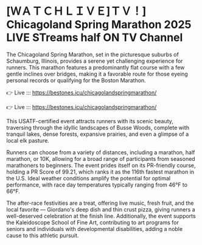 # [ＷＡＴＣＨＬＩＶＥ]ＴＶ！] Chicagoland Spring Marathon 2025 LIVE STreams half ON TV Channel 

The Chicagoland Spring Marathon, set in the picturesque suburbs of Schaumburg, Illinois, provides a serene yet challenging experience for runners. This marathon features a predominantly flat course with a few gentle inclines over bridges, making it a favorable route for those eyeing personal records or qualifying for the Boston Marathon.

👉 Live ::: https://bestones.icu/chicagolandspringmarathon/

👉 Live ::: https://bestones.icu/chicagolandspringmarathon/

This USATF-certified event attracts runners with its scenic beauty, traversing through the idyllic landscapes of Busse Woods, complete with tranquil lakes, dense forests, expansive prairies, and even a glimpse of a local elk pasture.

Runners can choose from a variety of distances, including a marathon, half marathon, or 10K, allowing for a broad range of participants from seasoned marathoners to beginners. The event prides itself on its PR-friendly course, holding a PR Score of 99.21, which ranks it as the 116th fastest marathon in the U.S. Ideal weather conditions amplify the potential for optimal performance, with race day temperatures typically ranging from 46°F to 66°F.

The after-race festivities are a treat, offering live music, fresh fruit, and the local favorite — Giordano's deep dish and thin crust pizza, giving runners a well-deserved celebration at the finish line. Additionally, the event supports the Kaleidoscope School of Fine Art, contributing to art programs for seniors and individuals with developmental disabilities, adding a noble cause to this athletic pursuit.
